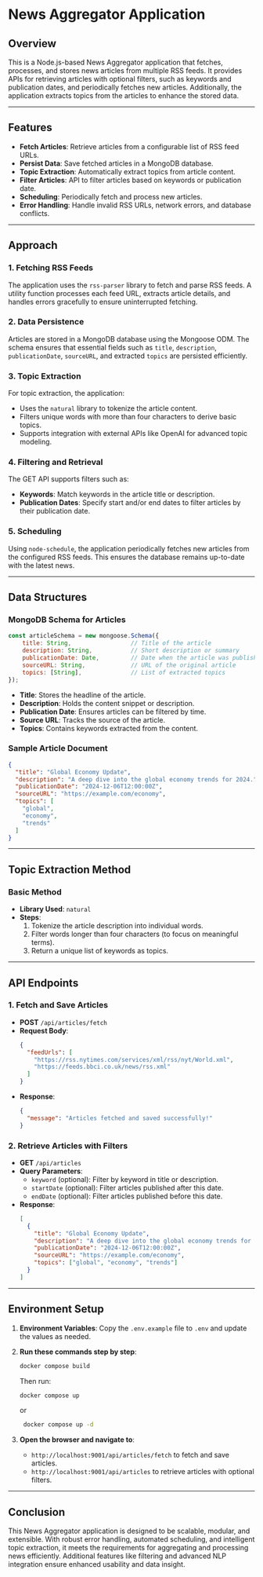 # News Aggregator Application

## Overview

This is a Node.js-based News Aggregator application that fetches, processes, and stores news articles from multiple RSS
feeds. It provides APIs for retrieving articles with optional filters, such as keywords and publication dates, and
periodically fetches new articles. Additionally, the application extracts topics from the articles to enhance the stored
data.

---

## Features

- **Fetch Articles**: Retrieve articles from a configurable list of RSS feed URLs.
- **Persist Data**: Save fetched articles in a MongoDB database.
- **Topic Extraction**: Automatically extract topics from article content.
- **Filter Articles**: API to filter articles based on keywords or publication date.
- **Scheduling**: Periodically fetch and process new articles.
- **Error Handling**: Handle invalid RSS URLs, network errors, and database conflicts.

---

## Approach

### 1. **Fetching RSS Feeds**

The application uses the `rss-parser` library to fetch and parse RSS feeds. A utility function processes each feed URL,
extracts article details, and handles errors gracefully to ensure uninterrupted fetching.

### 2. **Data Persistence**

Articles are stored in a MongoDB database using the Mongoose ODM. The schema ensures that essential fields such as
`title`, `description`, `publicationDate`, `sourceURL`, and extracted `topics` are persisted efficiently.

### 3. **Topic Extraction**

For topic extraction, the application:

- Uses the `natural` library to tokenize the article content.
- Filters unique words with more than four characters to derive basic topics.
- Supports integration with external APIs like OpenAI for advanced topic modeling.

### 4. **Filtering and Retrieval**

The GET API supports filters such as:

- **Keywords**: Match keywords in the article title or description.
- **Publication Dates**: Specify start and/or end dates to filter articles by their publication date.

### 5. **Scheduling**

Using `node-schedule`, the application periodically fetches new articles from the configured RSS feeds. This ensures the
database remains up-to-date with the latest news.

---

## Data Structures

### MongoDB Schema for Articles

```javascript
const articleSchema = new mongoose.Schema({
    title: String,                 // Title of the article
    description: String,           // Short description or summary
    publicationDate: Date,         // Date when the article was published
    sourceURL: String,             // URL of the original article
    topics: [String],              // List of extracted topics
});
```

- **Title**: Stores the headline of the article.
- **Description**: Holds the content snippet or description.
- **Publication Date**: Ensures articles can be filtered by time.
- **Source URL**: Tracks the source of the article.
- **Topics**: Contains keywords extracted from the content.

### Sample Article Document

```json
{
  "title": "Global Economy Update",
  "description": "A deep dive into the global economy trends for 2024.",
  "publicationDate": "2024-12-06T12:00:00Z",
  "sourceURL": "https://example.com/economy",
  "topics": [
    "global",
    "economy",
    "trends"
  ]
}
```

---

## Topic Extraction Method

### Basic Method

- **Library Used**: `natural`
- **Steps**:
    1. Tokenize the article description into individual words.
    2. Filter words longer than four characters (to focus on meaningful terms).
    3. Return a unique list of keywords as topics.

---

## API Endpoints

### 1. **Fetch and Save Articles**

- **POST** `/api/articles/fetch`
- **Request Body**:
  ```json
  {
    "feedUrls": [
      "https://rss.nytimes.com/services/xml/rss/nyt/World.xml",
      "https://feeds.bbci.co.uk/news/rss.xml"
    ]
  }
  ```
- **Response**:
  ```json
  {
    "message": "Articles fetched and saved successfully!"
  }
  ```

### 2. **Retrieve Articles with Filters**

- **GET** `/api/articles`
- **Query Parameters**:
    - `keyword` (optional): Filter by keyword in title or description.
    - `startDate` (optional): Filter articles published after this date.
    - `endDate` (optional): Filter articles published before this date.
- **Response**:
  ```json
  [
    {
      "title": "Global Economy Update",
      "description": "A deep dive into the global economy trends for 2024.",
      "publicationDate": "2024-12-06T12:00:00Z",
      "sourceURL": "https://example.com/economy",
      "topics": ["global", "economy", "trends"]
    }
  ]
  ```

---

## Environment Setup

1. **Environment Variables**:
   Copy the `.env.example` file to `.env` and update the values as needed.

2. **Run these commands step by step**:
   ```bash
   docker compose build
   ```

   Then run:

    ```bash
    docker compose up
    ```
   or
   ```bash
    docker compose up -d
    ```

3. **Open the browser and navigate to**:
    - `http://localhost:9001/api/articles/fetch` to fetch and save articles.
    - `http://localhost:9001/api/articles` to retrieve articles with optional filters.

---

## Conclusion

This News Aggregator application is designed to be scalable, modular, and extensible. With robust error handling,
automated scheduling, and intelligent topic extraction, it meets the requirements for aggregating and processing news
efficiently. Additional features like filtering and advanced NLP integration ensure enhanced usability and data insight.

